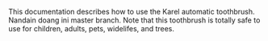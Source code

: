 This documentation describes how to use the Karel automatic
toothbrush. Nandain doang ini master branch.
Note that this toothbrush is totally safe to use for children,
adults, pets, widelifes, and trees.
